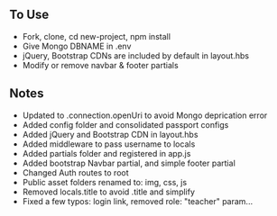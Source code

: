 ## To Use
- Fork, clone, cd new-project, npm install
- Give Mongo DBNAME in .env
- jQuery, Bootstrap CDNs are included by default in layout.hbs
- Modify or remove navbar & footer partials

## Notes
- Updated to .connection.openUri to avoid Mongo deprication error
- Added config folder and consolidated passport configs
- Added jQuery and Bootstrap CDN in layout.hbs
- Added middleware to pass username to locals
- Added partials folder and registered in app.js
- Added bootstrap Navbar partial, and simple footer partial
- Changed Auth routes to root
- Public asset folders renamed to: img, css, js
- Removed locals.title to avoid .title and simplify
- Fixed a few typos: login link, removed role: "teacher" param...
 